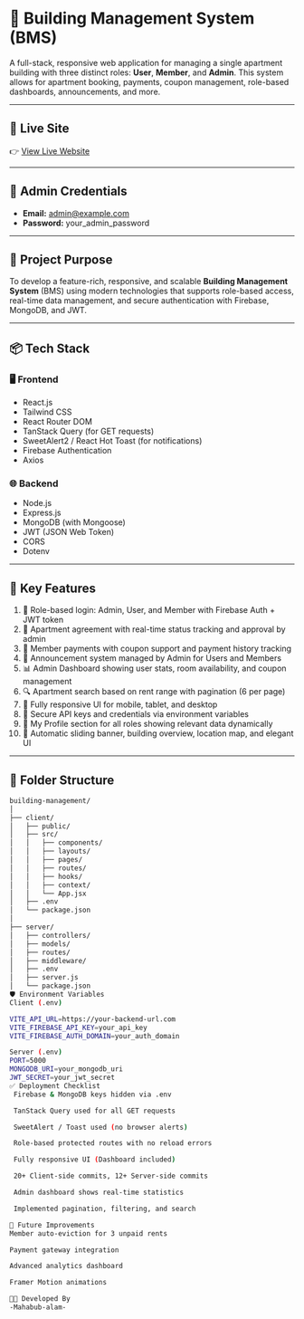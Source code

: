 # 🏢 Building Management System (BMS)

A full-stack, responsive web application for managing a single apartment building with three distinct roles: **User**, **Member**, and **Admin**. This system allows for apartment booking, payments, coupon management, role-based dashboards, announcements, and more.

---

## 🔗 Live Site
👉 [View Live Website](pending)

---

## 🔐 Admin Credentials
- **Email:** admin@example.com  
- **Password:** your_admin_password  

---

## 🚀 Project Purpose
To develop a feature-rich, responsive, and scalable **Building Management System** (BMS) using modern technologies that supports role-based access, real-time data management, and secure authentication with Firebase, MongoDB, and JWT.

---

## 📦 Tech Stack

### 🖥️ Frontend
- React.js
- Tailwind CSS
- React Router DOM
- TanStack Query (for GET requests)
- SweetAlert2 / React Hot Toast (for notifications)
- Firebase Authentication
- Axios

### 🌐 Backend
- Node.js
- Express.js
- MongoDB (with Mongoose)
- JWT (JSON Web Token)
- CORS
- Dotenv

---

## 🌟 Key Features

1. 🔐 Role-based login: Admin, User, and Member with Firebase Auth + JWT token
2. 🧾 Apartment agreement with real-time status tracking and approval by admin
3. 💸 Member payments with coupon support and payment history tracking
4. 📣 Announcement system managed by Admin for Users and Members
5. 📊 Admin Dashboard showing user stats, room availability, and coupon management
6. 🔍 Apartment search based on rent range with pagination (6 per page)
7. 📱 Fully responsive UI for mobile, tablet, and desktop
8. 📁 Secure API keys and credentials via environment variables
9. 🧾 My Profile section for all roles showing relevant data dynamically
10. 🎯 Automatic sliding banner, building overview, location map, and elegant UI

---

## 📁 Folder Structure

```bash
building-management/
│
├── client/
│   ├── public/
│   ├── src/
│   │   ├── components/
│   │   ├── layouts/
│   │   ├── pages/
│   │   ├── routes/
│   │   ├── hooks/
│   │   ├── context/
│   │   └── App.jsx
│   ├── .env
│   └── package.json
│
├── server/
│   ├── controllers/
│   ├── models/
│   ├── routes/
│   ├── middleware/
│   ├── .env
│   ├── server.js
│   └── package.json
🛡️ Environment Variables
Client (.env)

VITE_API_URL=https://your-backend-url.com
VITE_FIREBASE_API_KEY=your_api_key
VITE_FIREBASE_AUTH_DOMAIN=your_auth_domain

Server (.env)
PORT=5000
MONGODB_URI=your_mongodb_uri
JWT_SECRET=your_jwt_secret
✅ Deployment Checklist
 Firebase & MongoDB keys hidden via .env

 TanStack Query used for all GET requests

 SweetAlert / Toast used (no browser alerts)

 Role-based protected routes with no reload errors

 Fully responsive UI (Dashboard included)

 20+ Client-side commits, 12+ Server-side commits

 Admin dashboard shows real-time statistics

 Implemented pagination, filtering, and search

📝 Future Improvements
Member auto-eviction for 3 unpaid rents

Payment gateway integration

Advanced analytics dashboard

Framer Motion animations

👨‍💻 Developed By
-Mahabub-alam-